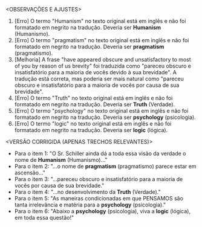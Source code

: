 <OBSERVAÇÕES E AJUSTES>
1. [Erro] O termo "Humanism" no texto original está em inglês e não foi formatado em negrito na tradução. Deveria ser **Humanism** (Humanismo).
2. [Erro] O termo "pragmatism" no texto original está em inglês e não foi formatado em negrito na tradução. Deveria ser **pragmatism** (pragmatismo).
3. [Melhoria] A frase "have appeared obscure and unsatisfactory to most of you by reason of us brevity" foi traduzida como "pareceu obscuro e insatisfatório para a maioria de vocês devido à sua brevidade". A tradução está correta, mas poderia ser mais natural como "pareceu obscuro e insatisfatório para a maioria de vocês por causa de sua brevidade".
4. [Erro] O termo "Truth" no texto original está em inglês e não foi formatado em negrito na tradução. Deveria ser **Truth** (Verdade).
5. [Erro] O termo "psychology" no texto original está em inglês e não foi formatado em negrito na tradução. Deveria ser **psychology** (psicologia).
6. [Erro] O termo "logic" no texto original está em inglês e não foi formatado em negrito na tradução. Deveria ser **logic** (lógica).

<VERSÃO CORRIGIDA (APENAS TRECHOS RELEVANTES)>
- Para o item 1: "O Sr. Schiller ainda dá a toda essa visão da verdade o nome de **Humanism** (Humanismo)..."
- Para o item 2: "...o nome de **pragmatism** (pragmatismo) parece estar em ascensão..."
- Para o item 3: "...pareceu obscuro e insatisfatório para a maioria de vocês por causa de sua brevidade."
- Para o item 4: "...no desenvolvimento da **Truth** (Verdade)."
- Para o item 5: "As maneiras condicionadas em que PENSAMOS são tanta irrelevância e matéria para a **psychology** (psicologia)."
- Para o item 6: "Abaixo a **psychology** (psicologia), viva a **logic** (lógica), em toda essa questão!"